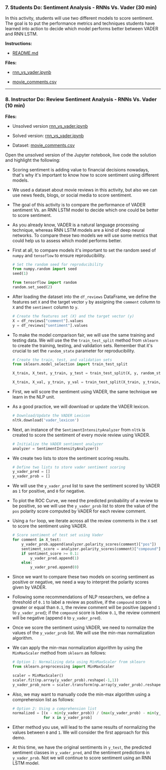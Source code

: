 ### 7. Students Do: Sentiment Analysis - RNNs Vs. Vader (30 min)

In this activity, students will use two different models to score sentiment. The goal is to put the performance metrics and techniques students have learned into action to decide which model performs better between VADER and RNN LSTM.

**Instructions:**

* [README.md](Activities/03-Stu_RNN_Vader/README.md)

**Files:**

* [rnn_vs_vader.ipynb](Activities/03-Stu_RNN_Vader/Unsolved/rnn_vs_vader.ipynb)

* [movie_comments.csv](Activities/03-Stu_RNN_Vader/Resources/movie_comments.csv)

---

### 8. Instructor Do: Review Sentiment Analysis - RNNs Vs. Vader (10 min)

**Files:**

* Unsolved version [rnn_vs_vader.ipynb](Activities/03-Stu_RNN_Vader/Unsolved/rnn_vs_vader.ipynb)

* Solved version: [rnn_vs_vader.ipynb](Activities/03-Stu_RNN_Vader/Solved/rnn_vs_vader.ipynb)

* Dataset: [movie_comments.csv](Activities/03-Stu_RNN_Vader/Resources/movie_comments.csv)

Open the unsolved version of the Jupyter notebook, live code the solution and highlight the following:

* Scoring sentiment is adding value to financial decisions nowadays, that's why it's important to know how to score sentiment using different models.

* We used a dataset about movie reviews in this activity, but also we can use news feeds, blogs, or social media to score sentiment.

* The goal of this activity is to compare the performance of VADER sentiment Vs. an RNN LSTM model to decide which one could be better to score sentiment.

* As you already know, VADER is a natural language processing technique, whereas RNN LSTM models are a kind of deep neural networks. To compare these two models we will use some metrics that could help us to assess which model performs better.

* First at all, to compare models it's important to set the random seed of `numpy` and `tensoflow` to ensure reproducibility.

  ```python
  # Set the random seed for reproducibility
  from numpy.random import seed
  seed(1)

  from tensorflow import random
  random.set_seed(2)
  ```

* After loading the dataset into the `df_reviews` DataFrame, we define the features set `X` and the target vector `y` by assigning the `comment` column to `X` and the `sentiment` column to `y`.

  ```python
  # Create the features set (X) and the target vector (y)
  X = df_reviews["comment"].values
  y = df_reviews["sentiment"].values
  ```

* To make the model comparison fair, we will use the same training and testing data. We will use the the `train_test_split` method from `sklearn` to create the training, testing, and validation sets. Remember that it's crucial to set the `random_state` parameter for reproducibility.

  ```python
  # Create the train, test, and validation sets
  from sklearn.model_selection import train_test_split

  X_train, X_test, y_train, y_test = train_test_split(X, y, random_state=3)

  X_train, X_val, y_train, y_val = train_test_split(X_train, y_train, random_state=3)
  ```

* First, we will score the sentiment using VADER, the same technique we learn in the NLP unit.

* As a good practice, we will download or update the VADER lexicon.

  ```python
  # Download/Update the VADER Lexicon
  nltk.download('vader_lexicon')
  ```

* Next, an instance of the `SentimentIntensityAnalyzer` from `nltk` is created to score the sentiment of every movie review using VADER.

  ```python
  # Initialize the VADER sentiment analyzer
  analyzer = SentimentIntensityAnalyzer()
  ```

* We create two lists to store the sentiment scoring results.

  ```python
  # Define two lists to store vader sentiment scoring
  y_vader_pred = []
  y_vader_prob = []
  ```

* We will use the `y_vader_pred` list to save the sentiment scored by VADER as  `1` for positive, and `0` for negative.

* To plot the ROC Curve, we need the predicted probability of a review to be positive, so we will use the `y_vader_prob` list to store the value of the `pos` polarity score computed by VADER for each review comment.

* Using a `for` loop, we iterate across all the review comments in the `X` set to score the sentiment using VADER.

  ```python
  # Score sentiment of test set using Vader
  for comment in X_test:
      y_vader_prob.append(analyzer.polarity_scores(comment)["pos"])
      sentiment_score = analyzer.polarity_scores(comment)["compound"]
      if sentiment_score >= 0.1:
          y_vader_pred.append(1)
      else:
          y_vader_pred.append(0)
  ```

* Since we want to compare these two models on scoring sentiment as positive or negative, we need a way to interpret the polarity scores given by VADER.

* Following some recommendations of NLP researchers, we define a threshold of `0.1` to label a review as positive, if the `compound` score is greater or equal than `0.1`, the review comment will be positive (append `1` to `y_vader_pred`); if the `compound` score is below `0.1`, the review comment will be negative (append `0` to `y_vader_pred`).

* Once we score the sentiment using VADER, we need to normalize the values of the `y_vader_prob` list. We will use the min-max normalization algorithm.

* We can apply the min-max normalization algorithm by using the `MinMaxScaler` method from `sklearn` as follows:

  ```python
  # Option 1: Normalizing data using MinMaxScaler from sklearn
  from sklearn.preprocessing import MinMaxScaler

  scaler = MinMaxScaler()
  scaler.fit(np.array(y_vader_prob).reshape(-1,1))
  y_vader_prob_norm = scaler.transform(np.array(y_vader_prob).reshape(-1,1))
  ```

* Also, we may want to manually code the min-max algorithm using a comprehension list as follows:

  ```python
  # Option 2: Using a comprehension list
  normalized = [(x - min(y_vader_prob)) / (max(y_vader_prob) - min(y_vader_prob))
                for x in y_vader_prob]
  ```

* Either method you use, will lead to the same results of normalizing the values between `0` and `1`. We will consider the first approach for this demo.

* At this time, we have the original sentiments in `y_test`, the predicted sentiment classes in `y_vader_pred`, and the sentiment predictions in `y_vader_prob`. Not we will continue to score sentiment using an RNN LSTM model.
